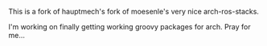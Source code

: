 This is a fork of hauptmech's fork of moesenle's very nice arch-ros-stacks.

I'm working on finally getting working groovy packages for arch. Pray for me...
